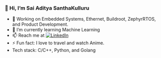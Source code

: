### 👋 Hi, I’m Sai Aditya SanthaKulluru 
- 👀 Working on Embedded Systems, Ethernet, Buildroot, ZephyrRTOS, and Product Development.
- 🌱 I’m currently learning Machine Learning
- 📫 Reach me at [![LinkedIn](https://img.shields.io/badge/LinkedIn-Profile-blue)](https://www.linkedin.com/in/aditya-santha/)
- ⚡ Fun fact: I love to travel and watch Anime.
- Tech stack: C/C++, Python, and Golang

<!--
aditya-sk/aditya-sk is a ✨ special ✨ repository because its `README.md` (this file) appears on your GitHub profile.
You can click the Preview link to take a look at your changes.
--->
